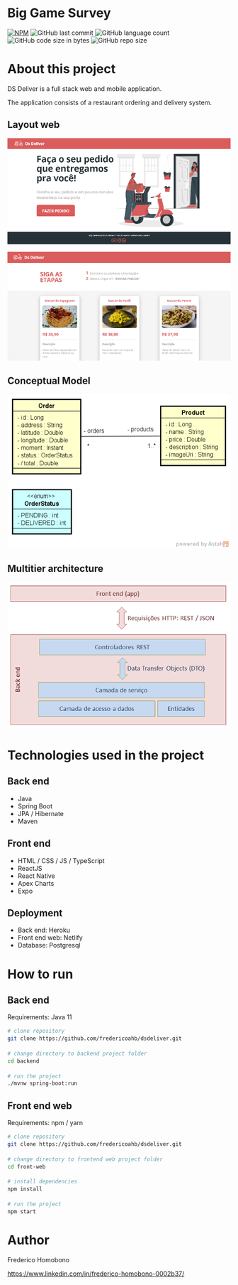 ﻿# Big Game Survey 
[![NPM](https://img.shields.io/npm/l/react)](https://github.com/fredericoahb/citacoes/blob/master/LICENSE) 
![GitHub last commit](https://img.shields.io/github/last-commit/fredericoahb/dsdeliver)
![GitHub language count](https://img.shields.io/github/languages/count/fredericoahb/dsdeliver)
![GitHub code size in bytes](https://img.shields.io/github/languages/code-size/fredericoahb/dsdeliver)
![GitHub repo size](https://img.shields.io/github/repo-size/fredericoahb/dsdeliver)

# About this project

DS Deliver is a full stack web and mobile application.

The application consists of a restaurant ordering and delivery system.

## Layout web
![Web 1](https://github.com/fredericoahb/assets/blob/master/dsdeliver/dsdeliver_page_home.png)

![Web 2](https://github.com/fredericoahb/assets/blob/master/dsdeliver/dsdeliver_page_order.png)

## Conceptual Model
![Modelo Conceitual](https://github.com/fredericoahb/assets/blob/master/dsdeliver/modelo-conceitual.png)

## Multitier architecture
![Arquitetura](https://github.com/fredericoahb/assets/blob/master/dsdeliver/camadas.png)

# Technologies used in the project
## Back end
- Java
- Spring Boot
- JPA / Hibernate
- Maven
## Front end
- HTML / CSS / JS / TypeScript
- ReactJS
- React Native
- Apex Charts
- Expo
## Deployment
- Back end: Heroku
- Front end web: Netlify
- Database: Postgresql

# How to run

## Back end
Requirements: Java 11

```bash
# clone repository
git clone https://github.com/fredericoahb/dsdeliver.git

# change directory to backend project folder
cd backend

# run the project
./mvnw spring-boot:run
```

## Front end web
Requirements: npm / yarn

```bash
# clone repository
git clone https://github.com/fredericoahb/dsdeliver.git

# change directory to frontend web project folder
cd front-web

# install dependencies
npm install

# run the project
npm start
```

# Author

Frederico Homobono

https://www.linkedin.com/in/frederico-homobono-0002b37/

